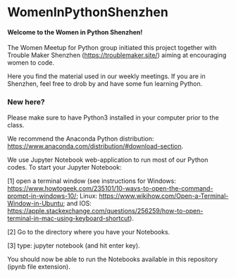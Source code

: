 # WomenInPythonShenzhen
#### Welcome to the Women in Python Shenzhen! 

The Women Meetup for Python group initiated this project together
with Trouble Maker Shenzhen (https://troublemaker.site/) aiming at encouraging women to code.

Here you find the material used in our weekly meetings. If you are in Shenzhen, feel free to drob by and have some fun learning Python.

### New here?

Please make sure to have Python3 installed in your computer prior to the class.

We recommend the Anaconda Python distribution: https://www.anaconda.com/distribution/#download-section. 

We use Jupyter Notebook web-application to run most of our Python codes. To start your Jupyter Notebook:

[1] open a terminal window (see instructions for Windows: https://www.howtogeek.com/235101/10-ways-to-open-the-command-prompt-in-windows-10/; Linux: https://www.wikihow.com/Open-a-Terminal-Window-in-Ubuntu; and IOS: https://apple.stackexchange.com/questions/256259/how-to-open-terminal-in-mac-using-keyboard-shortcut).

[2] Go to the directory where you have your Notebooks.

[3] type: jupyter notebook (and hit enter key).

You should now be able to run the Notebooks available in this repository (ipynb file extension).
